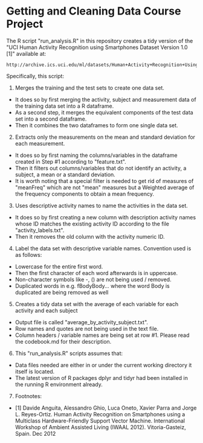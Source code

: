 # Getting and Cleaning Data Course Project

The R script "run_analysis.R" in this repository creates a tidy version of the "UCI Human Activity Recognition using Smartphones Dataset Version 1.0 [1]" available at:

	http://archive.ics.uci.edu/ml/datasets/Human+Activity+Recognition+Using+Smartphones

Specifically, this script:

1. Merges the training and the test sets to create one data set.  

  * It does so by first merging the activity, subject and measurement data of the training data set into a R dataframe.
  * As a second step, it merges the equivalent components of the test data set into a second dataframe.  
  * Then it combines the two dataframes to form one single data set.

2. Extracts only the measurements on the mean and standard deviation for each measurement.

  * It does so by first naming the columns/variables in the dataframe created in Step #1 according to "feature.txt".
  * Then it filters out columns/variables that do not identify an activity, a subject, a mean or a standard deviation.
  * It is worth noting that a special filter is needed to get rid of measures of "meanFreq" which are not "mean" measures but a Weighted average of the frequency components to obtain a mean frequency.

3. Uses descriptive activity names to name the activities in the data set.  

  * It does so by first creating a new column with description activity names whose ID matches the existing activity ID according to the file "activity_labels.txt".
  * Then it removes the old column with the activity numeric ID.

4. Label the data set with descriptive variable names.  Convention used is as follows:

  * Lowercase for the entire first word.
  * Then the first character of each word afterwards is in uppercase.
  * Non-character symbols like -, () are not being used / removed.
  * Duplicated words in e.g. fBodyBody...  where the word Body is duplicated are being removed as well

5. Creates a tidy data set with the average of each variable for each activity and each subject

  * Output file is called "average_by_activity_subject.txt".
  * Row names and quotes are not being used in the text file.
  * Column headers / variable names are being set at row #1.  Please read the codebook.md for their description.

6.  This "run_analysis.R" scripts assumes that:

  * Data files needed are either in or under the current working directory it itself is located.
  * The latest version of R packages dplyr and tidyr had been installed in the running R environment already.

7.  Footnotes:

  * [1] Davide Anguita, Alessandro Ghio, Luca Oneto, Xavier Parra and Jorge L. Reyes-Ortiz. Human Activity Recognition on Smartphones using a Multiclass Hardware-Friendly Support Vector Machine. International Workshop of Ambient Assisted Living (IWAAL 2012). Vitoria-Gasteiz, Spain. Dec 2012
